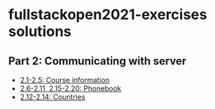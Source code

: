 # fullstackopen2021-exercises solutions

## Part 2: Communicating with server

- [2.1-2.5: Course information](./courseinfo)
- [2.6-2.11, 2.15-2.20: Phonebook](./phonebook)
- [2.12-2.14: Countries](./countries)
